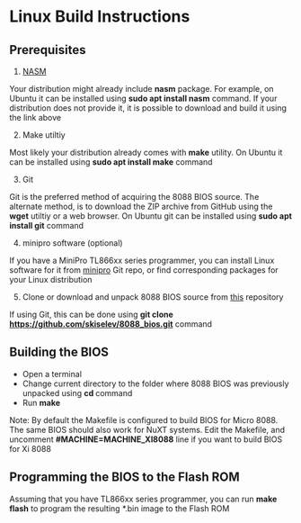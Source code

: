 # Linux Build Instructions

## Prerequisites

1. [NASM](https://www.nasm.us/)

Your distribution might already include **nasm** package. For example, on Ubuntu it can be installed using **sudo apt install nasm** command. If your distribution does not provide it, it is possible to download and build it using the link above

2. Make utiltiy

Most likely your distribution already comes with **make** utility. On Ubuntu it can be installed using **sudo apt install make** command

3. Git

Git is the preferred method of acquiring the 8088 BIOS source. The alternate method, is to download the ZIP archive from GitHub using the **wget** utiltiy or a web browser. On Ubuntu git can be installed using **sudo apt install git** command

4. minipro software (optional)

If you have a MiniPro TL866xx series programmer, you can install Linux software for it from [minipro](https://gitlab.com/DavidGriffith/minipro) Git repo, or find corresponding packages for your Linux distribution

5. Clone or download and unpack 8088 BIOS source from [this](https://github.com/skiselev/8088_bios) repository

If using Git, this can be done using **git clone https://github.com/skiselev/8088_bios.git** command

## Building the BIOS

* Open a terminal
* Change current directory to the folder where 8088 BIOS was previously unpacked using **cd <path>** command
* Run **make**

Note: By default the Makefile is configured to build BIOS for Micro 8088. The same BIOS should also work for NuXT systems. Edit the Makefile, and uncomment **#MACHINE=MACHINE_XI8088** line if you want to build BIOS for Xi 8088

## Programming the BIOS to the Flash ROM
  
Assuming that you have TL866xx series programmer, you can run **make flash** to program the resulting *.bin image to the Flash ROM

